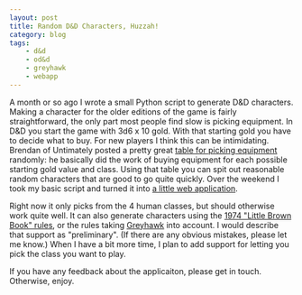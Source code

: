 ```yaml
---
layout: post
title: Random D&D Characters, Huzzah!
category: blog
tags:
    - d&d
    - od&d
    - greyhawk
    - webapp
---
```


A month or so ago I wrote a small Python script to generate D&D characters. Making a character for the older editions of the game is fairly straightforward, the only part most people find slow is picking equipment. In D&D you start the game with 3d6 x 10 gold. With that starting gold you have to decide what to buy. For new players I think this can be intimidating. Brendan of Untimately posted a pretty great [table for picking equipment][equipment] randomly: he basically did the work of buying equipment for each possible starting gold value and class. Using that table you can spit out reasonable random characters that are good to go quite quickly. Over the weekend I took my basic script and turned it into [a little web application][character].

Right now it only picks from the 4 human classes, but should otherwise work quite well. It can also generate characters using the [1974 "Little Brown Book" rules][lbb], or the rules taking [Greyhawk][greyhawk] into account. I would describe that support as "preliminary". (If there are any obvious mistakes, please let me know.) When I have a bit more time, I plan to add support for letting you pick the class you want to play.

If you have any feedback about the applicaiton, please get in touch. Otherwise, enjoy.


[equipment]: http://untimately.blogspot.ca/2012/07/od-equipment.html
[character]: http://character.totalpartykill.ca/
[lbb]: http://character.totalpartykill.ca/lbb
[greyhawk]: http://character.totalpartykill.ca/greyhawk
